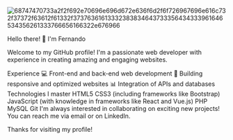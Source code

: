 
![68747470733a2f2f692e70696e696d672e636f6d2f6f726967696e616c732f37372f63612f61332f37376361613332383834643733356434333961646534356261333766656166322e676966](https://github.com/FeerCanitrot/FeerCanitrot/assets/67347775/f6dfdaf2-5b5f-4d54-af22-3c6ccdbf20cf)

Hello there! 👋 I'm Fernando

Welcome to my GitHub profile! I'm a passionate web developer with experience in creating amazing and engaging websites.

Experience
💻 Front-end and back-end web development
🚀 Building responsive and optimized websites
📊 Integration of APIs and databases
Technologies I master
HTML5
CSS3 (including frameworks like Bootstrap)
JavaScript (with knowledge in frameworks like React and Vue.js)
PHP
MySQL
Git
I'm always interested in collaborating on exciting new projects! You can reach me via email or on LinkedIn.


Thanks for visiting my profile!

